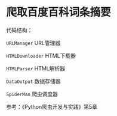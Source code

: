 # 爬取百度百科词条摘要

代码结构：

   `URLManager` URL管理器

  `HTMLDownloader` HTML下载器

  `HTMLParser` HTML解析器

  `DataOutput` 数据存储器

   `SpiderMan` 爬虫调度器



参考：《Python爬虫开发与实践》第5章

